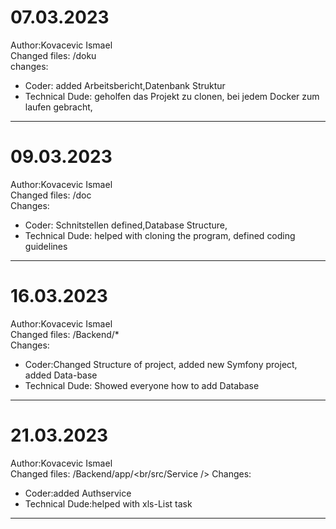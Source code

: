 # 07.03.2023
Author:Kovacevic Ismael<br />
Changed files: /doku <br />
changes:
* Coder: added Arbeitsbericht,Datenbank Struktur<br />
* Technical Dude: geholfen das Projekt zu clonen, bei jedem Docker zum laufen gebracht, <br />
---
# 09.03.2023
Author:Kovacevic Ismael<br />
Changed files: /doc <br />
Changes:
* Coder: Schnitstellen defined,Database Structure,<br />
* Technical Dude: helped with cloning the program, defined coding guidelines <br />
---
# 16.03.2023
Author:Kovacevic Ismael<br />
Changed files: /Backend/* <br />
Changes:
* Coder:Changed Structure of project, added new Symfony project, added Data-base<br />
* Technical Dude: Showed everyone how to add Database  <br />
---
# 21.03.2023
Author:Kovacevic Ismael<br />
Changed files: /Backend/app/<br/src/Service />
Changes:
* Coder:added Authservice<br />
* Technical Dude:helped with xls-List task<br />
---

